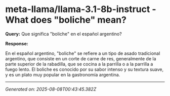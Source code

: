 # meta-llama/llama-3.1-8b-instruct - What does "boliche" mean?

**Query:** Que significa "boliche" en el español argentino?



**Response:**

En el español argentino, "boliche" se refiere a un tipo de asado tradicional argentino, que consiste en un corte de carne de res, generalmente de la parte superior de la rabadilla, que se cocina a la parrilla o a la parrilla a fuego lento. El boliche es conocido por su sabor intenso y su textura suave, y es un plato muy popular en la gastronomía argentina.

---
*Generated on: 2025-08-08T00:43:45.382Z*
